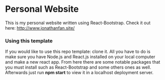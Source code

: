 # Personal Website
This is my personal website written using React-Bootstrap. Check it out here: http://www.jonathanfan.site/

### Using this template
If you would like to use this repo template: clone it. All you have to do is make sure you have Node.js and React.js installed on your local computer and make a new react app. From here there are some notable packages that you must install such as React-Bootstrap and some others ones as well. Afterwards just run **npm start** to view it in a localhost deployment server. 
